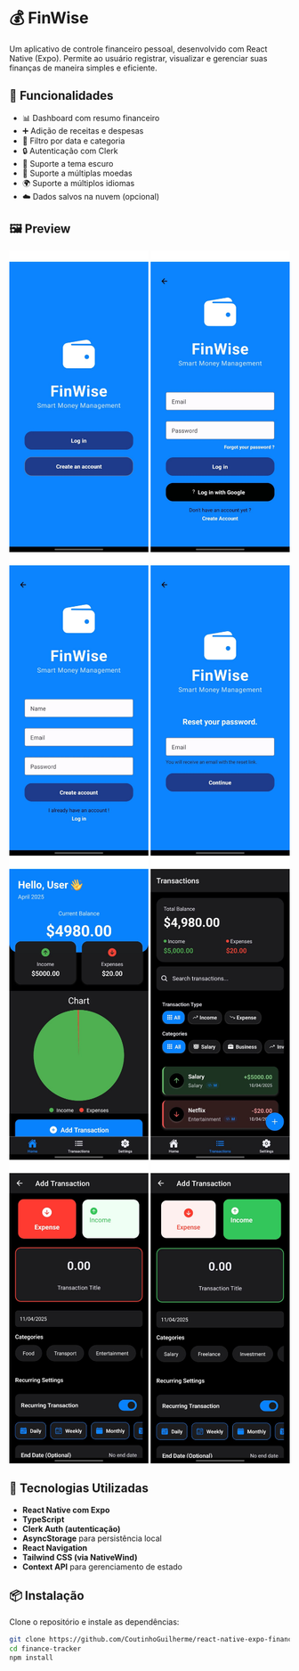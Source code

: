 # 💰 FinWise

Um aplicativo de controle financeiro pessoal, desenvolvido com React Native (Expo). Permite ao usuário registrar, visualizar e gerenciar suas finanças de maneira simples e eficiente.

## 📱 Funcionalidades

- 📊 Dashboard com resumo financeiro
- ➕ Adição de receitas e despesas
- 📅 Filtro por data e categoria
- 🔒 Autenticação com Clerk
- 🌙 Suporte a tema escuro
- 💱 Suporte a múltiplas moedas
- 🌍 Suporte a múltiplos idiomas
- ☁️ Dados salvos na nuvem (opcional)
  
## 🖼️ Preview

<p align="center">
  <img src="Screenshots/start.jpeg" width="250" />
  <img src="Screenshots/login.jpeg" width="250" />
  <img src="Screenshots/register.jpeg" width="250" />
  <img src="Screenshots/resetpassword.jpeg" width="250" />
  <img src="Screenshots/home.jpeg" width="250" />
  <img src="Screenshots/transactions.jpeg" width="250" />
  <img src="Screenshots/addtransactionsexpenses.jpeg" width="250" />
  <img src="Screenshots/addtransactionsincome.jpeg" width="250" />
</p>

## 🚀 Tecnologias Utilizadas

- **React Native com Expo**
- **TypeScript**
- **Clerk Auth (autenticação)**
- **AsyncStorage** para persistência local
- **React Navigation**
- **Tailwind CSS (via NativeWind)**
- **Context API** para gerenciamento de estado

## 📦 Instalação

Clone o repositório e instale as dependências:

```bash
git clone https://github.com/CoutinhoGuilherme/react-native-expo-finance-tracker
cd finance-tracker
npm install
